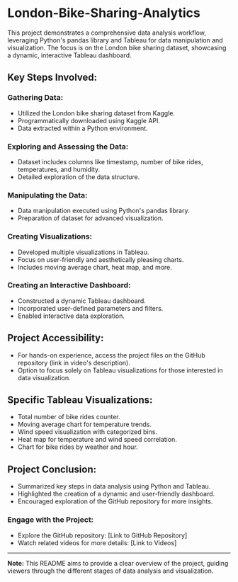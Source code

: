 # London-Bike-Sharing-Analytics
This project demonstrates a comprehensive data analysis workflow, leveraging Python's pandas library and Tableau for data manipulation and visualization. The focus is on the London bike sharing dataset, showcasing a dynamic, interactive Tableau dashboard.


## Key Steps Involved:

### Gathering Data:
- Utilized the London bike sharing dataset from Kaggle.
- Programmatically downloaded using Kaggle API.
- Data extracted within a Python environment.

### Exploring and Assessing the Data:
- Dataset includes columns like timestamp, number of bike rides, temperatures, and humidity.
- Detailed exploration of the data structure.

### Manipulating the Data:
- Data manipulation executed using Python's pandas library.
- Preparation of dataset for advanced visualization.

### Creating Visualizations:
- Developed multiple visualizations in Tableau.
- Focus on user-friendly and aesthetically pleasing charts.
- Includes moving average chart, heat map, and more.

### Creating an Interactive Dashboard:
- Constructed a dynamic Tableau dashboard.
- Incorporated user-defined parameters and filters.
- Enabled interactive data exploration.

## Project Accessibility:
- For hands-on experience, access the project files on the GitHub repository (link in video's description).
- Option to focus solely on Tableau visualizations for those interested in data visualization.

## Specific Tableau Visualizations:
- Total number of bike rides counter.
- Moving average chart for temperature trends.
- Wind speed visualization with categorized bins.
- Heat map for temperature and wind speed correlation.
- Chart for bike rides by weather and hour.

## Project Conclusion:
- Summarized key steps in data analysis using Python and Tableau.
- Highlighted the creation of a dynamic and user-friendly dashboard.
- Encouraged exploration of the GitHub repository for more insights.

### Engage with the Project:
- Explore the GitHub repository: [Link to GitHub Repository]
- Watch related videos for more details: [Link to Videos]

---

**Note:** This README aims to provide a clear overview of the project, guiding viewers through the different stages of data analysis and visualization.
